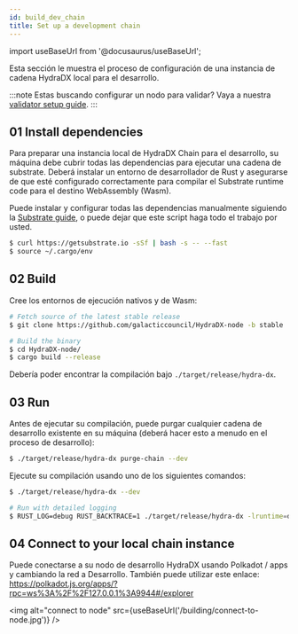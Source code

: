 ```yaml
---
id: build_dev_chain
title: Set up a development chain
---
```


import useBaseUrl from '@docusaurus/useBaseUrl';

Esta sección le muestra el proceso de configuración de una instancia de cadena HydraDX local para el desarrollo.

:::note
Estas buscando configurar un nodo para validar? Vaya a nuestra [validator setup guide](/node_setup).
:::

## 01 Install dependencies

Para preparar una instancia local de HydraDX Chain para el desarrollo, su máquina debe cubrir todas las dependencias para ejecutar una cadena de substrate. Deberá instalar un entorno de desarrollador de Rust y asegurarse de que esté configurado correctamente para compilar el Substrate runtime code  para el destino WebAssembly (Wasm).


Puede instalar y configurar todas las dependencias  manualmente siguiendo la [Substrate guide](https://substrate.dev/docs/en/knowledgebase/getting-started), o puede dejar que este script haga todo el trabajo por usted.

```bash
$ curl https://getsubstrate.io -sSf | bash -s -- --fast
$ source ~/.cargo/env
```

## 02 Build

Cree los entornos de ejecución nativos y de Wasm:

```bash
# Fetch source of the latest stable release
$ git clone https://github.com/galacticcouncil/HydraDX-node -b stable

# Build the binary
$ cd HydraDX-node/
$ cargo build --release
```

Debería poder encontrar la compilación bajo  `./target/release/hydra-dx`.

## 03 Run

Antes de ejecutar su compilación, puede purgar cualquier cadena de desarrollo existente en su máquina (deberá hacer esto a menudo en el proceso de desarrollo):



```bash
$ ./target/release/hydra-dx purge-chain --dev
```

Ejecute su compilación usando uno de los siguientes comandos:



```bash
$ ./target/release/hydra-dx --dev

# Run with detailed logging
$ RUST_LOG=debug RUST_BACKTRACE=1 ./target/release/hydra-dx -lruntime=debug --dev
```

## 04 Connect to your local chain instance

Puede conectarse a su nodo de desarrollo HydraDX usando Polkadot / apps y cambiando la red a Desarrollo. También puede utilizar este enlace:
https://polkadot.js.org/apps/?rpc=ws%3A%2F%2F127.0.0.1%3A9944#/explorer

<img alt="connect to node" src={useBaseUrl('/building/connect-to-node.jpg')} />
